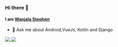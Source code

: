 ### Hi there 👋
#### I am [Wanjala Stephen](https://wanjalastephen.vercel.app/)

<!--
**stephenWanjala/stephenWanjala** is a ✨ _special_ ✨ repository because its `README.md` (this file) appears on your GitHub profile.

Here are some ideas to get you started:

- 🔭 I’m currently working on ...
- 🌱 I’m currently learning ...
- 👯 I’m looking to collaborate on ...
- 🤔 I’m looking for help with ... -->
- 💬 Ask me about Android,VueJs, Kotlin and Django
<!-- - 📫 How to reach me: ...
- 😄 Pronouns: ...
- ⚡ Fun fact: ...
-->
<a href="https://github.com/stephenWanjala">
  <img align="center" src="https://github-readme-stats.vercel.app/api?username=stephenWanjala&show_icons=true&bg_color=262B33&text_color=FFFFFF" />
</a>
<a href="https://github.com/stephenWanjala">
  <img align="center" src="https://github-readme-stats.vercel.app/api/top-langs/?username=stephenWanjala&show_icons=true&bg_color=262B33&text_color=FFFFFF&layout=compact&hide=less,javascript,css,scss,html,cmake,c++" />
</a>

